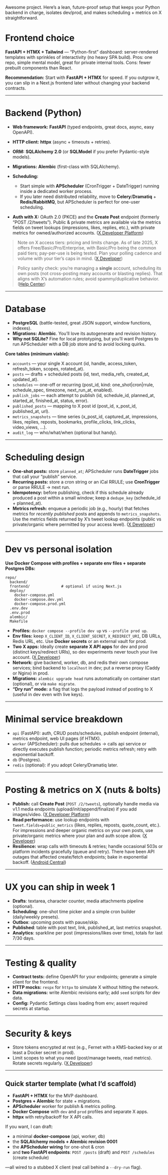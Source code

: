 Awesome project. Here’s a lean, future-proof setup that keeps your Python backend in charge, isolates dev/prod, and makes scheduling + metrics on X straightforward.

# Frontend choice

**FastAPI + HTMX + Tailwind** — “Python-first” dashboard: server-rendered templates with sprinkles of interactivity (no heavy SPA build).
   Pros: one repo, simple mental model, great for private internal tools.
   Cons: fewer prebuilt components than React.

**Recommendation:** Start with **FastAPI + HTMX** for speed. If you outgrow it, you can slip in a Next.js frontend later without changing your backend contracts.

---

# Backend (Python)

* **Web framework:** **FastAPI** (typed endpoints, great docs, async, easy OpenAPI).
* **HTTP client:** **httpx** (async + timeouts + retries).
* **ORM:** **SQLAlchemy 2.0** (or **SQLModel** if you prefer Pydantic-style models).
* **Migrations:** **Alembic** (first-class with SQLAlchemy).
* **Scheduling:**

  * Start simple with **APScheduler** (CronTrigger + DateTrigger) running inside a dedicated worker process.
  * If you later need distributed reliability, move to **Celery**/**Dramatiq** + **Redis/RabbitMQ**, but APScheduler is perfect for one-user scheduling.
* **Auth with X:** OAuth 2.0 (PKCE) and the **Create Post** endpoint (formerly “POST /2/tweets”). Public & private metrics are available via the metrics fields on tweet lookups (impressions, likes, replies, etc.), with private metrics for owned/authorized accounts. ([X Developer Platform][1])

> Note on X access tiers: pricing and limits change. As of late 2025, X offers Free/Basic/Pro/Enterprise, with Basic/Pro being the common paid tiers; pay-per-use is being tested. Plan your polling cadence and volume with your tier’s caps in mind. ([X Developer][2])

> Policy sanity check: you’re managing a **single** account, scheduling its own posts (not cross-posting many accounts or blasting replies). That aligns with X’s automation rules; avoid spammy/duplicative behavior. ([Help Center][3])

---

# Database

* **PostgreSQL** (battle-tested, great JSON support, window functions, indexes).
* **Migrations:** **Alembic**. You’ll love its autogenerate and revision history.
* **Why not SQLite?** Fine for local prototyping, but you’ll want Postgres to run APScheduler with a DB job store and to avoid locking quirks.

**Core tables (minimum viable):**

* `accounts` — your single X account (id, handle, access_token, refresh_token, scopes, rotated_at).
* `posts` — drafts + scheduled posts (id, text, media_refs, created_at, updated_at).
* `schedules` — one-off or recurring (post_id, kind: one_shot|cron|rrule, schedule_spec, timezone, next_run_at, enabled).
* `publish_jobs` — each attempt to publish (id, schedule_id, planned_at, started_at, finished_at, status, error).
* `published_posts` — mapping to X post id (post_id, x_post_id, published_at, url).
* `metrics_snapshots` — time series (x_post_id, captured_at, impressions, likes, replies, reposts, bookmarks, profile_clicks, link_clicks, video_views, …).
* `audit_log` — who/what/when (optional but handy).

---

# Scheduling design

* **One-shot posts:** store `planned_at`; APScheduler runs **DateTrigger** jobs that call your “publish” service.
* **Recurring posts:** store a cron string or an iCal RRULE; use **CronTrigger** or parse RRULE → next run.
* **Idempotency:** before publishing, check if this schedule already produced a post within a small window; keep a `dedupe_key` (schedule_id + planned_at).
* **Metrics refresh:** enqueue a periodic job (e.g., hourly) that fetches metrics for *recently published* posts and appends to `metrics_snapshots`. Use the metrics fields returned by X’s tweet lookup endpoints (public vs private/organic where permitted by your access level). ([X Developer][4])

---

# Dev vs personal isolation

**Use Docker Compose with profiles + separate env files + separate Postgres DBs:**

```
repo/
  backend/
  frontend/              # optional if using Next.js
  deploy/
    docker-compose.yml
    docker-compose.dev.yml
    docker-compose.prod.yml
  .env.dev
  .env.prod
  alembic/
  Makefile
```

* **Profiles:** `docker compose --profile dev up` vs `--profile prod up`.
* **Env files:** keep `X_CLIENT_ID`, `X_CLIENT_SECRET`, `X_REDIRECT_URI`, DB URLs, Redis URL, etc. Use **Docker secrets** or an external vault for prod.
* **Two X apps:** Ideally create **separate X API apps** for dev and prod (distinct keys/redirect URIs), so dev experiments never touch your live account. ([X Developer][5])
* **Network:** give backend, worker, db, and redis their own compose services; bind backend to `localhost` in dev; put a reverse proxy (Caddy or Nginx) in prod.
* **Migrations:** `alembic upgrade head` runs automatically on container start (optional), or via `make migrate`.
* **“Dry run” mode:** a flag that logs the payload instead of posting to X (useful in dev even with live keys).

---

# Minimal service breakdown

* `api` (FastAPI): auth, CRUD posts/schedules, publish endpoint (internal), metrics endpoint, web UI pages (if HTMX).
* `worker` (APScheduler): pulls due schedules → calls api service or directly executes publish function; periodic metrics refresh; retry with exponential backoff.
* `db` (Postgres).
* `redis` (optional): if you adopt Celery/Dramatiq later.

---

# Posting & metrics on X (nuts & bolts)

* **Publish:** call **Create Post** (`POST /2/tweets`), optionally handle media via v1.1 media endpoints (upload/init/append/finalize) if you add images/video. ([X Developer Platform][1])
* **Read performance:** use lookup endpoints with `tweet.fields=public_metrics` (likes, replies, reposts, quote_count, etc.). For impressions and deeper organic metrics on your own posts, use private/organic metrics where your plan and auth scope allow. ([X Developer][4])
* **Resilience:** wrap calls with timeouts & retries; handle occasional 503s or platform incidents gracefully (queue and retry). There have been API outages that affected create/fetch endpoints; bake in exponential backoff. ([Android Central][6])

---

# UX you can ship in week 1

* **Drafts**: textarea, character counter, media attachments pipeline (optional).
* **Scheduling**: one-shot time picker and a simple cron builder (daily/weekly presets).
* **Outbox**: upcoming posts with pause/skip.
* **Published**: table with post text, link, published_at, last metrics snapshot.
* **Analytics**: sparkline per post (impressions/likes over time), totals for last 7/30 days.

---

# Testing & quality

* **Contract tests:** define OpenAPI for your endpoints; generate a simple client for the frontend.
* **HTTP mocks:** `respx` for `httpx` to simulate X without hitting the network.
* **Data migrations:** write Alembic revisions early; add `seed` scripts for dev data.
* **Config:** Pydantic Settings class loading from env; assert required secrets at startup.

---

# Security & keys

* Store tokens encrypted at rest (e.g., Fernet with a KMS-backed key or at least a Docker secret in prod).
* Limit scopes to what you need (post/manage tweets, read metrics). Rotate secrets regularly. ([X Developer][5])

---

## Quick starter template (what I’d scaffold)

* **FastAPI + HTMX** for the MVP dashboard.
* **Postgres + Alembic** for state + migrations.
* **APScheduler** worker for publish & metrics polling.
* **Docker Compose** with `dev` and `prod` profiles and separate X apps.
* **httpx** with retry/backoff for X API calls.

If you want, I can draft:

* a minimal **docker-compose** (api, worker, db)
* the **SQLAlchemy models + Alembic revision 0001**
* the **APScheduler wiring** for one-shot & cron
* and **two FastAPI endpoints**: `POST /posts` (draft) and `POST /schedules` (create schedule)

—all wired to a stubbed X client (real call behind a `--dry-run` flag).

[1]: https://docs.x.com/x-api/posts/create-post?utm_source=chatgpt.com "Create or Edit Post"
[2]: https://developer.x.com/en/products/x-api/enterprise/enterprise-api-interest-form?utm_source=chatgpt.com "Apply for enterprise API access | Twitter Developer Platform - X"
[3]: https://help.x.com/en/rules-and-policies/x-automation?utm_source=chatgpt.com "X's automation development rules - Help Center"
[4]: https://developer.x.com/en/docs/x-api/metrics?utm_source=chatgpt.com "Metrics"
[5]: https://developer.x.com/en/docs/x-api?utm_source=chatgpt.com "Twitter API Documentation | Docs | Twitter Developer Platform"
[6]: https://www.androidcentral.com/apps-software/twitter/x-appears-to-be-suffering-an-outage-heres-what-we-know?utm_source=chatgpt.com "It wasn't just you - X (Twitter) resolved a major outage today"
